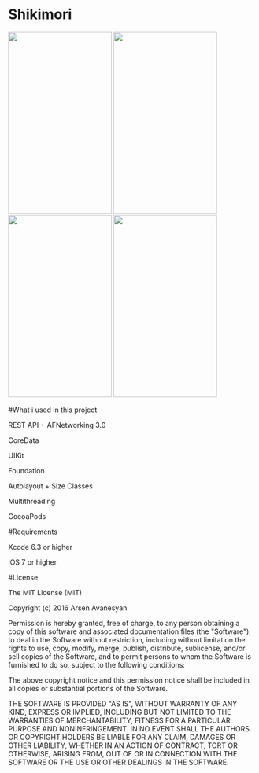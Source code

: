 # Shikimori

<img src="https://github.com/Vortexoid/Shikimori/blob/master/Screenshots/5.5-inch%20(iPhone%206%2B)%20-%20Screenshot%201.jpg" width="210" height="370" />
<img src="https://github.com/Vortexoid/Shikimori/blob/master/Screenshots/5.5-inch%20(iPhone%206%2B)%20-%20Screenshot%202.jpg" width="210" height="370" />
<img src="https://github.com/Vortexoid/Shikimori/blob/master/Screenshots/5.5-inch%20(iPhone%206%2B)%20-%20Screenshot%204.jpg" width="210" height="370" />
<img src="https://github.com/Vortexoid/Shikimori/blob/master/Screenshots/5.5-inch%20(iPhone%206%2B)%20-%20Screenshot%205.jpg" width="210" height="370" />

#What i used in this project

REST API + AFNetworking 3.0

CoreData

UIKit

Foundation

Autolayout + Size Classes

Multithreading 

CocoaPods

#Requirements

Xcode 6.3 or higher 

iOS 7 or higher

#License

The MIT License (MIT)

Copyright (c) 2016 Arsen Avanesyan

Permission is hereby granted, free of charge, to any person obtaining a copy of this software and associated documentation files (the "Software"), to deal in the Software without restriction, including without limitation the rights to use, copy, modify, merge, publish, distribute, sublicense, and/or sell copies of the Software, and to permit persons to whom the Software is furnished to do so, subject to the following conditions:

The above copyright notice and this permission notice shall be included in all copies or substantial portions of the Software.

THE SOFTWARE IS PROVIDED "AS IS", WITHOUT WARRANTY OF ANY KIND, EXPRESS OR IMPLIED, INCLUDING BUT NOT LIMITED TO THE WARRANTIES OF MERCHANTABILITY, FITNESS FOR A PARTICULAR PURPOSE AND NONINFRINGEMENT. IN NO EVENT SHALL THE AUTHORS OR COPYRIGHT HOLDERS BE LIABLE FOR ANY CLAIM, DAMAGES OR OTHER LIABILITY, WHETHER IN AN ACTION OF CONTRACT, TORT OR OTHERWISE, ARISING FROM, OUT OF OR IN CONNECTION WITH THE SOFTWARE OR THE USE OR OTHER DEALINGS IN THE SOFTWARE.
